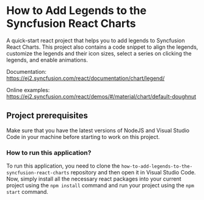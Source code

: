 # How to Add Legends to the Syncfusion React Charts 

A quick-start react project that helps you to add legends to Syncfusion React Charts. This project also contains a code snippet to align the legends, customize the legends and their icon sizes, select a series on clicking the legends, and enable animations.

Documentation: https://ej2.syncfusion.com/react/documentation/chart/legend/

Online examples: https://ej2.syncfusion.com/react/demos/#/material/chart/default-doughnut

## Project prerequisites

Make sure that you have the latest versions of NodeJS and Visual Studio Code in your machine before starting to work on this project.

### How to run this application?

To run this application, you need to clone the `how-to-add-legends-to-the-syncfusion-react-charts` repository and then open it in Visual Studio Code. Now, simply install all the necessary react packages into your current project using the `npm install` command and run your project using the `npm start` command.